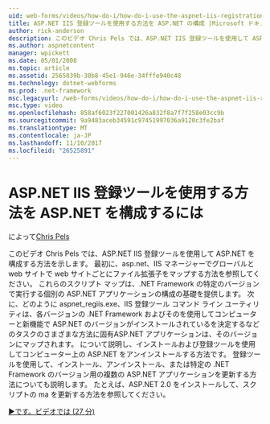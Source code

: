 ```yaml
---
uid: web-forms/videos/how-do-i/how-do-i-use-the-aspnet-iis-registration-tool-to-configure-aspnet
title: ASP.NET IIS 登録ツールを使用する方法を ASP.NET の構成 |Microsoft ドキュメント
author: rick-anderson
description: このビデオ Chris Pels では、ASP.NET IIS 登録ツールを使用して ASP.NET を構成する方法を示します。 最初に、asp.net にファイル拡張子をマップする方法を表示します.
ms.author: aspnetcontent
manager: wpickett
ms.date: 05/01/2008
ms.topic: article
ms.assetid: 2565839b-30b8-45e1-946e-34fffe940c48
ms.technology: dotnet-webforms
ms.prod: .net-framework
msc.legacyurl: /web-forms/videos/how-do-i/how-do-i-use-the-aspnet-iis-registration-tool-to-configure-aspnet
msc.type: video
ms.openlocfilehash: 858af6023f227001426a832f8a7f7f258e03cc9b
ms.sourcegitcommit: 9a9483aceb34591c97451997036a9120c3fe2baf
ms.translationtype: MT
ms.contentlocale: ja-JP
ms.lasthandoff: 11/10/2017
ms.locfileid: "26525891"
---
```

<a name="how-do-i-use-the-aspnet-iis-registration-tool-to-configure-aspnet"></a>ASP.NET IIS 登録ツールを使用する方法を ASP.NET を構成するには
====================
によって[Chris Pels](https://twitter.com/chrispels)

このビデオ Chris Pels では、ASP.NET IIS 登録ツールを使用して ASP.NET を構成する方法を示します。 最初に、asp.net、IIS マネージャーでグローバルと web サイトで web サイトごとにファイル拡張子をマップする方法を参照してください。 これらのスクリプト マップは、.NET Framework の特定のバージョンで実行する個別の ASP.NET アプリケーションの構成の基礎を提供します。 次に、どのように aspnet\_regiis.exe、IIS 登録ツール コマンド ライン ユーティリティは、各バージョンの .NET Framework およびそのを使用してコンピューターと新機能で ASP.NET のバージョンがインストールされているを決定するなどのタスクのさまざまな方法に固有ASP.NET アプリケーションは、そのバージョンにマップされます。 について説明し、インストールおよび登録ツールを使用してコンピューター上の ASP.NET をアンインストールする方法です。 登録ツールを使用して、インストール、アンインストール、または特定の .NET Framework のバージョン用の複数の ASP.NET アプリケーションを更新する方法についても説明します。 たとえば、ASP.NET 2.0 をインストールして、スクリプトの ma を更新する方法を参照してください。

[&#9654;です。ビデオでは (27 分)](https://channel9.msdn.com/Blogs/ASP-NET-Site-Videos/how-do-i-use-the-aspnet-iis-registration-tool-to-configure-aspnet)
